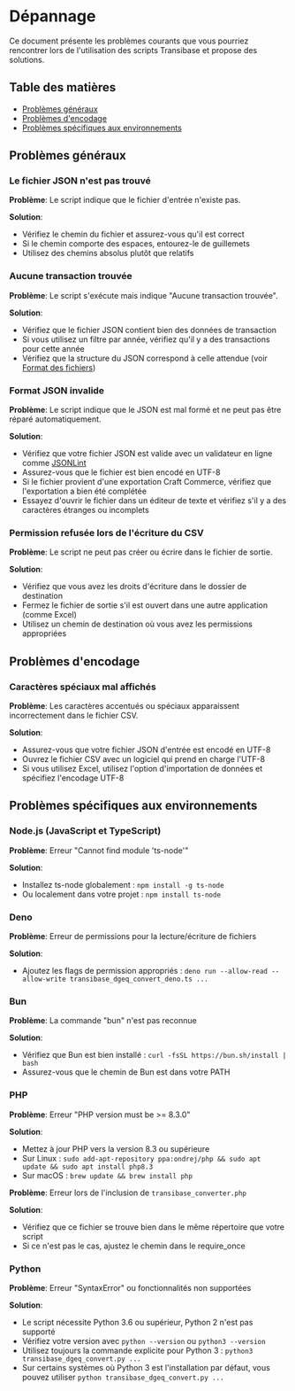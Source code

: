 # Dépannage

Ce document présente les problèmes courants que vous pourriez rencontrer lors de l'utilisation des scripts Transibase et propose des solutions.

## Table des matières

- [Problèmes généraux](#problèmes-généraux)
- [Problèmes d'encodage](#problèmes-dencoding)
- [Problèmes spécifiques aux environnements](#problèmes-spécifiques-aux-environnements)

## Problèmes généraux

### Le fichier JSON n'est pas trouvé

**Problème**: Le script indique que le fichier d'entrée n'existe pas.

**Solution**:
- Vérifiez le chemin du fichier et assurez-vous qu'il est correct
- Si le chemin comporte des espaces, entourez-le de guillemets
- Utilisez des chemins absolus plutôt que relatifs

### Aucune transaction trouvée

**Problème**: Le script s'exécute mais indique "Aucune transaction trouvée".

**Solution**:
- Vérifiez que le fichier JSON contient bien des données de transaction
- Si vous utilisez un filtre par année, vérifiez qu'il y a des transactions pour cette année
- Vérifiez que la structure du JSON correspond à celle attendue (voir [Format des fichiers](/doc/file-format.md))

### Format JSON invalide

**Problème**: Le script indique que le JSON est mal formé et ne peut pas être réparé automatiquement.

**Solution**:
- Vérifiez que votre fichier JSON est valide avec un validateur en ligne comme [JSONLint](https://jsonlint.com/)
- Assurez-vous que le fichier est bien encodé en UTF-8
- Si le fichier provient d'une exportation Craft Commerce, vérifiez que l'exportation a bien été complétée
- Essayez d'ouvrir le fichier dans un éditeur de texte et vérifiez s'il y a des caractères étranges ou incomplets

### Permission refusée lors de l'écriture du CSV

**Problème**: Le script ne peut pas créer ou écrire dans le fichier de sortie.

**Solution**:
- Vérifiez que vous avez les droits d'écriture dans le dossier de destination
- Fermez le fichier de sortie s'il est ouvert dans une autre application (comme Excel)
- Utilisez un chemin de destination où vous avez les permissions appropriées

## Problèmes d'encodage

### Caractères spéciaux mal affichés

**Problème**: Les caractères accentués ou spéciaux apparaissent incorrectement dans le fichier CSV.

**Solution**:
- Assurez-vous que votre fichier JSON d'entrée est encodé en UTF-8
- Ouvrez le fichier CSV avec un logiciel qui prend en charge l'UTF-8
- Si vous utilisez Excel, utilisez l'option d'importation de données et spécifiez l'encodage UTF-8

## Problèmes spécifiques aux environnements

### Node.js (JavaScript et TypeScript)

**Problème**: Erreur "Cannot find module 'ts-node'"

**Solution**:
- Installez ts-node globalement : `npm install -g ts-node`
- Ou localement dans votre projet : `npm install ts-node`

### Deno

**Problème**: Erreur de permissions pour la lecture/écriture de fichiers

**Solution**:
- Ajoutez les flags de permission appropriés : `deno run --allow-read --allow-write transibase_dgeq_convert_deno.ts ...`

### Bun

**Problème**: La commande "bun" n'est pas reconnue

**Solution**:
- Vérifiez que Bun est bien installé : `curl -fsSL https://bun.sh/install | bash`
- Assurez-vous que le chemin de Bun est dans votre PATH

### PHP

**Problème**: Erreur "PHP version must be >= 8.3.0"

**Solution**:
- Mettez à jour PHP vers la version 8.3 ou supérieure
- Sur Linux : `sudo add-apt-repository ppa:ondrej/php && sudo apt update && sudo apt install php8.3`
- Sur macOS : `brew update && brew install php`

**Problème**: Erreur lors de l'inclusion de `transibase_converter.php`

**Solution**:
- Vérifiez que ce fichier se trouve bien dans le même répertoire que votre script
- Si ce n'est pas le cas, ajustez le chemin dans le require_once

### Python

**Problème**: Erreur "SyntaxError" ou fonctionnalités non supportées

**Solution**:
- Le script nécessite Python 3.6 ou supérieur, Python 2 n'est pas supporté
- Vérifiez votre version avec `python --version` ou `python3 --version`
- Utilisez toujours la commande explicite pour Python 3 : `python3 transibase_dgeq_convert.py ...`
- Sur certains systèmes où Python 3 est l'installation par défaut, vous pouvez utiliser `python transibase_dgeq_convert.py ...`